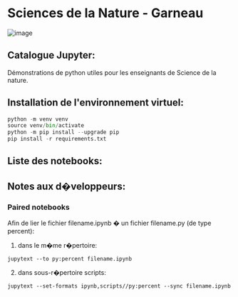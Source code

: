 # Sciences de la Nature - Garneau
![image](https://github.com/Benjamin-GosselinCliche/SciencesDeLaNature_Garneau_Catalogue_Jupyter/assets/21174453/35aebb6d-4c62-41a9-8b3c-a44c2022ae54)


## Catalogue Jupyter: 
Démonstrations de python utiles pour les enseignants de Science de la nature.

## Installation de l'environnement virtuel:

```python
python -m venv venv
source venv/bin/activate
python -m pip install --upgrade pip
pip install -r requirements.txt
```



## Liste des notebooks:




## Notes aux d�veloppeurs:

### Paired notebooks

Afin de lier le fichier filename.ipynb � un fichier filename.py (de type percent):

1) dans le m�me r�pertoire:
```
jupytext --to py:percent filename.ipynb
```

2) dans sous-r�pertoire scripts:
```
jupytext --set-formats ipynb,scripts//py:percent --sync filename.ipynb
```


